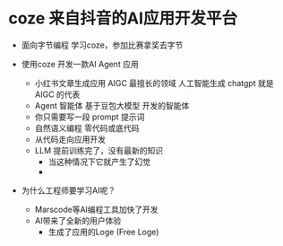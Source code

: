 # coze 来自抖音的AI应用开发平台


- 面向字节编程 
  学习coze，参加比赛拿奖去字节 

- 使用coze 开发一款AI Agent 应用
  - 小红书文章生成应用 AIGC 最擅长的领域
    人工智能生成 chatgpt 就是AIGC 的代表
  - Agent 智能体
    基于豆包大模型 开发的智能体 
  - 你只需要写一段 prompt 提示词
  - 自然语义编程
    零代码或底代码
  - 从代码走向应用开发
  - LLM 提前训练完了，没有最新的知识
    - 当这种情况下它就产生了幻觉
    -  

- 为什么工程师要学习AI呢？
  - Marscode等AI编程工具加快了开发
  - AI带来了全新的用户体验
    - 生成了应用的Loge (Free Loge)

